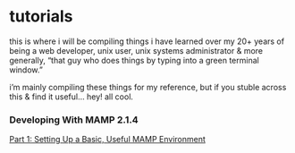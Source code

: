 # tutorials

this is where i will be compiling things i have learned over my 20+ years of being a web developer, unix user, unix systems administrator & more generally, “that guy who does things by typing into a green terminal window.”

i’m mainly compiling these things for my reference, but if you stuble across this & find it useful… hey! all cool.

### Developing With MAMP 2.1.4
[Part 1: Setting Up a Basic, Useful MAMP Environment](mamp_part_1)